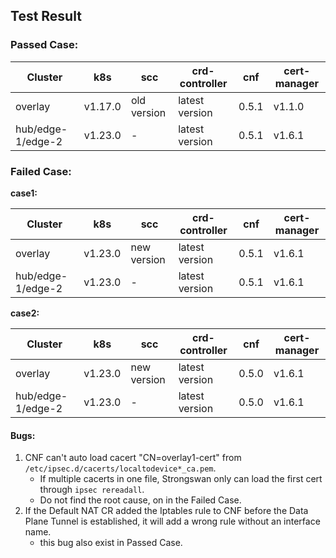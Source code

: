 







## Test Result

### Passed Case:

| Cluster           | k8s     | scc         | crd-controller | cnf   | cert-manager |
| ----------------- | ------- | ----------- | -------------- | ----- | ------------ |
| overlay           | v1.17.0 | old version | latest version | 0.5.1 | v1.1.0       |
| hub/edge-1/edge-2 | v1.23.0 | -           | latest version | 0.5.1 | v1.6.1       |

### Failed Case:

**case1:**

| Cluster           | k8s     | scc         | crd-controller | cnf   | cert-manager |
| ----------------- | ------- | ----------- | -------------- | ----- | ------------ |
| overlay           | v1.23.0 | new version | latest version | 0.5.1 | v1.6.1       |
| hub/edge-1/edge-2 | v1.23.0 | -           | latest version | 0.5.1 | v1.6.1       |

**case2:**

| Cluster           | k8s     | scc         | crd-controller | cnf   | cert-manager |
| ----------------- | ------- | ----------- | -------------- | ----- | ------------ |
| overlay           | v1.23.0 | new version | latest version | 0.5.0 | v1.6.1       |
| hub/edge-1/edge-2 | v1.23.0 | -           | latest version | 0.5.0 | v1.6.1       |

#### **Bugs:**

1. CNF can't auto load cacert "CN=overlay1-cert" from `/etc/ipsec.d/cacerts/localtodevice*_ca.pem`.
   -  If multiple cacerts in one file, Strongswan only can load the first cert through `ipsec rereadall`.
   - Do not find the root cause, on in the Failed Case.
2. If the Default NAT CR  added the Iptables rule to CNF before the Data Plane Tunnel is established, it will add a wrong rule without an interface name. 
   - this bug also exist in Passed Case.

